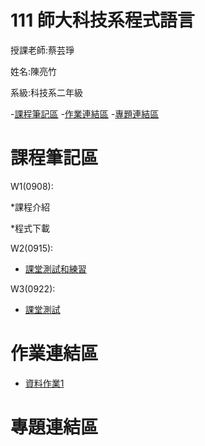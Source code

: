 # 111 師大科技系程式語言

授課老師:蔡芸琤

姓名:陳亮竹

系級:科技系二年級

-[課程筆記區](https://github.com/awchu0323/PL#%E8%AA%B2%E7%A8%8B%E7%AD%86%E8%A8%98%E5%8D%80)
-[作業連結區](https://github.com/awchu0323/PL#%E4%BD%9C%E6%A5%AD%E9%80%A3%E7%B5%90%E5%8D%80)
-[專題連結區](https://github.com/awchu0323/PL#%E5%B0%88%E9%A1%8C%E9%80%A3%E7%B5%90%E5%8D%80)

# 課程筆記區

 W1(0908):
 
   *課程介紹
 
   *程式下載
 
 W2(0915):
 
 - [課堂測試和練習](https://github.com/awchu0323/PL/tree/main/0915W1)
 
 W3(0922):
 
 - [課堂測試](https://github.com/awchu0323/PL/blob/main/0922W2/0922%E4%B8%8A%E8%AA%B2%E6%B8%AC%E8%A9%A6.ipynb)
 
# 作業連結區

- [資料作業1](https://github.com/awchu0323/PL/blob/main/0922W2/0922%20%E4%BD%9C%E6%A5%AD.ipynb)

# 專題連結區

